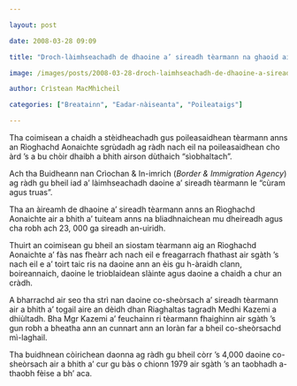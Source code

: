 ```yaml
---

layout: post

date: 2008-03-28 09:09

title: "Droch-làimhseachadh de dhaoine a’ sireadh tèarmann na ghaoid air cliù an Rìoghachd Aonaichte"

image: /images/posts/2008-03-28-droch-laimhseachadh-de-dhaoine-a-sireadh-tearmann-na-ghaoid-air-cliu-an-rioghachd-aonaichte.webp

author: Crìstean MacMhìcheil

categories: ["Breatainn", "Eadar-nàiseanta", "Poileataigs"]

---
```


Tha coimisean a chaidh a stèidheachadh gus poileasaidhean tèarmann anns an Rìoghachd Aonaichte sgrùdadh ag ràdh nach eil na poileasaidhean cho àrd ’s a bu chòir dhaibh a bhith airson dùthaich “sìobhaltach”.

Ach tha Buidheann nan Crìochan & In-imrich (*Border & Immigration Agency*) ag ràdh gu bheil iad a’ làimhseachadh daoine a’ sireadh tèarmann le “cùram agus truas”.

Tha an àireamh de dhaoine a’ sireadh tèarmann anns an Rìoghachd Aonaichte air a bhith a’ tuiteam anns na bliadhnaichean mu dheireadh agus cha robh ach 23, 000 ga sireadh an-uiridh.

Thuirt an coimisean gu bheil an siostam tèarmann aig an Rìoghachd Aonaichte a’ fàs nas fheàrr ach nach eil e freagarrach fhathast air sgàth ’s nach eil e a’ toirt taic ris na daoine ann an èis gu h-àraidh clann, boireannaich, daoine le trioblaidean slàinte agus daoine a chaidh a chur an cràdh.

A bharrachd air seo tha strì nan daoine co-sheòrsach a’ sireadh tèarmann air a bhith a’ togail aire an dèidh dhan Riaghaltas tagradh Medhi Kazemi a dhiùltadh. Bha Mgr Kazemi a’ feuchainn ri tèarmann fhaighinn air sgàth ’s gun robh a bheatha ann an cunnart ann an Ioràn far a bheil co-sheòrsachd mì-laghail.

Tha buidhnean còirichean daonna ag ràdh gu bheil còrr ’s 4,000 daoine co-sheòrsach air a bhith a’ cur gu bàs o chionn 1979 air sgàth ’s an taobhadh a-thaobh fèise a bh’ aca.
